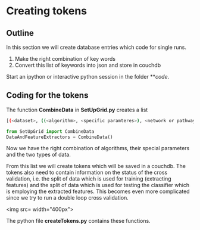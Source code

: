 # Creating tokens

## Outline
In this section we will create database entries which code for single runs.
1) Make the right combination of key words
2) Convert this list of keywords into json and store in couchdb

Start an ipython or interactive python session in the folder ***code*.

## Coding for the tokens
The function **CombineData** in **SetUpGrid.py** creates a list
```sh
[(<dataset>, ((<algorithm>, <specific paramteres>), <network or pathway data>), <#shuffles of the network data>)]
``` 

```py
from SetUpGrid import CombineData
DataAndFeatureExtractors = CombineData()
```
Now we have the right combination of algorithms, their special parameters and the two types of data.

From this list we will create tokens which will be saved in a couchdb. The tokens also need to contain information on the status of the cross validation, i.e. the split of data which is used for training (extracting features) and the split of data which is used for testing the classifier which is employing the extracted features.
This becomes even more complicated since we try to run a double loop cross validation.

<img src= width="400px">

The python file **createTokens.py** contains these functions.


